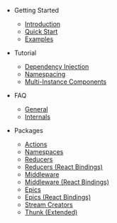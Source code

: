 - Getting Started

  - [Introduction](/)
  - [Quick Start](/getting-started/quick-start)
  - [Examples](/getting-started/examples)

- Tutorial

  - [Dependency Injection](/tutorial/01-dependency-injection)
  - [Namespacing](/tutorial/02-namespacing)
  - [Multi-Instance Components](/tutorial/03-multi-instance-components)

- FAQ

  - [General](/faq/general 'FAQ: General - Redux Tools')
  - [Internals](/faq/internals 'FAQ: Internals - Redux Tools')

- Packages

  - [Actions](/packages/actions)
  - [Namespaces](/packages/namespaces)
  - [Reducers](/packages/reducers)
  - [Reducers (React Bindings)](/packages/reducers-react)
  - [Middleware](/packages/middleware)
  - [Middleware (React Bindings)](/packages/middleware-react)
  - [Epics](/packages/epics)
  - [Epics (React Bindings)](/packages/epics-react)
  - [Stream Creators](/packages/stream-creators)
  - [Thunk (Extended)](/packages/thunk)
